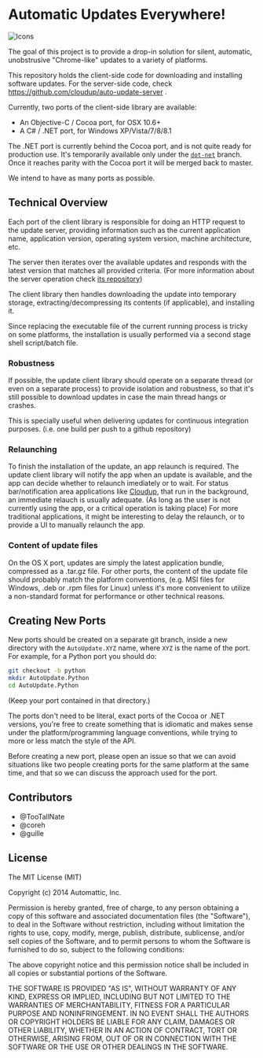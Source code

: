 # Automatic Updates Everywhere!

![Icons](https://i.cloudup.com/y7FS3OSfUX-3000x3000.jpeg)

The goal of this project is to provide a drop-in solution for silent, automatic, unobstrusive "Chrome-like" updates to a variety of platforms.

This repository holds the client-side code for downloading and installing software updates. For the server-side code, check https://github.com/cloudup/auto-update-server .

Currently, two ports of the client-side library are available:

* An Objective-C / Cocoa port, for OSX 10.6+
* A C# / .NET port, for Windows XP/Vista/7/8/8.1

The .NET port is currently behind the Cocoa port, and is not quite ready for production use. It's temporarily available only under the [`dot-net`](https://github.com/cloudup/auto-update/tree/dot-net) branch. Once it reaches parity with the Cocoa port it will be merged back to master.

We intend to have as many ports as possible.

## Technical Overview

Each port of the client library is responsible for doing an HTTP request to the update server, providing information such as the current application name, application version, operating system version, machine architecture, etc.

The server then iterates over the available updates and responds with the latest version that matches all provided criteria. (For more information about the server operation check [its repository](https://github.com/cloudup/auto-update-server)) 

The client library then handles downloading the update into temporary storage, extracting/decompressing its contents (if applicable), and installing it.

Since replacing the executable file of the current running process is tricky on some platforms, the installation is usually performed via a second stage shell script/batch file.

### Robustness

If possible, the update client library should operate on a separate thread (or even on a separate process) to provide isolation and robustness, so that it's still possible to download updates in case the main thread hangs or crashes.

This is specially useful when delivering updates for continuous integration purposes. (i.e. one build per push to a github repository)

### Relaunching

To finish the installation of the update, an app relaunch is required. The update client library will notify the app when an update is available, and the app can decide whether to relaunch imediately or to wait. For status bar/notification area applications like [Cloudup](https://cloudup.com), that run in the background, an immediate relauch is usually adequate. (As long as the user is not currently using the app, or a critical operation is taking place) For more traditional applications, it might be interesting to delay the relaunch, or to provide a UI to manually relaunch the app.

### Content of update files

On the OS X port, updates are simply the latest application bundle, compressed as a .tar.gz file. For other ports, the content of the update file should probably match the platform conventions, (e.g. MSI files for Windows, .deb or .rpm files for Linux) unless it's more convenient to utilize a non-standard format for performance or other technical reasons.

## Creating New Ports

New ports should be created on a separate git branch, inside a new directory with the `AutoUpdate.XYZ` name, where `XYZ` is the name of the port. For example, for a Python port you should do:

```bash
git checkout -b python
mkdir AutoUpdate.Python
cd AutoUpdate.Python
```

(Keep your port contained in that directory.)

The ports don't need to be literal, exact ports of the Cocoa or .NET versions, you're free to create something that is idiomatic and makes sense under the platform/programming language conventions, while trying to more or less match the style of the API.

Before creating a new port, please open an issue so that we can avoid situations like two people creating ports for the same platform at the same time, and that so we can discuss the approach used for the port.

## Contributors

* @TooTallNate
* @coreh
* @guille

## License

The MIT License (MIT)

Copyright (c) 2014 Automattic, Inc.

Permission is hereby granted, free of charge, to any person obtaining a copy
of this software and associated documentation files (the "Software"), to deal
in the Software without restriction, including without limitation the rights
to use, copy, modify, merge, publish, distribute, sublicense, and/or sell
copies of the Software, and to permit persons to whom the Software is
furnished to do so, subject to the following conditions:

The above copyright notice and this permission notice shall be included in
all copies or substantial portions of the Software.

THE SOFTWARE IS PROVIDED "AS IS", WITHOUT WARRANTY OF ANY KIND, EXPRESS OR
IMPLIED, INCLUDING BUT NOT LIMITED TO THE WARRANTIES OF MERCHANTABILITY,
FITNESS FOR A PARTICULAR PURPOSE AND NONINFRINGEMENT. IN NO EVENT SHALL THE
AUTHORS OR COPYRIGHT HOLDERS BE LIABLE FOR ANY CLAIM, DAMAGES OR OTHER
LIABILITY, WHETHER IN AN ACTION OF CONTRACT, TORT OR OTHERWISE, ARISING FROM,
OUT OF OR IN CONNECTION WITH THE SOFTWARE OR THE USE OR OTHER DEALINGS IN
THE SOFTWARE.
